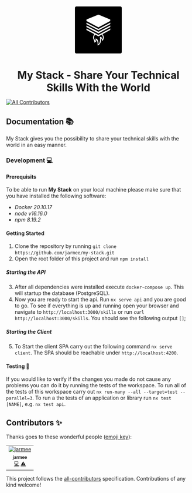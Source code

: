 <p align="center">
  <img src="./docs/assets/logo.png" width="128" height="128" alt="my-stack-logo">
  <br>
</p>
<h1 align="center" style="margin-bottom: 0px; padding-bottom: 0px;">My Stack - Share Your Technical Skills With the World</h1>

<!-- ALL-CONTRIBUTORS-BADGE:START - Do not remove or modify this section -->

[![All Contributors](https://img.shields.io/badge/all_contributors-1-orange.svg?style=flat-square)](#contributors-)

<!-- ALL-CONTRIBUTORS-BADGE:END -->

## Documentation 📚

My Stack gives you the possibility to share your technical skills with the world in an easy manner.

### Development 💻

#### Prerequisits

To be able to run **My Stack** on your local machine please make sure that you have installed the following software:

- _Docker 20.10.17_
- _node v16.16.0_
- _npm 8.19.2_

#### Getting Started

1. Clone the repository by running `git clone https://github.com/jarmee/my-stack.git`
2. Open the root folder of this project and run `npm install`

##### Starting the API

3. After all dependencies were installed execute `docker-compose up`. This will startup the database (PostgreSQL).
4. Now you are ready to start the api. Run `nx serve api` and you are good to go. To see if everything is up and running open your browser and navigate to `http://localhost:3000/skills` or run `curl http://localhost:3000/skills`. You should see the following output `[]`;

##### Starting the Client

5. To Start the client SPA carry out the following command `nx serve client`. The SPA should be reachable under `http://localhost:4200`.

#### Testing 🧪

If you would like to verify if the changes you made do not cause any problems you can do it by running the tests of the workspace. To run all of the tests of this workspace carry out `nx run-many --all --target=test --parallel=3`. To run a the tests of an application or library run `nx test [NAME]`, e.g. `nx test api`.

## Contributors ✨

Thanks goes to these wonderful people ([emoji key](https://allcontributors.org/docs/en/emoji-key)):

<!-- ALL-CONTRIBUTORS-LIST:START - Do not remove or modify this section -->
<!-- prettier-ignore-start -->
<!-- markdownlint-disable -->
<table>
  <tbody>
    <tr>
      <td align="center"><a href="https://github.com/jarmee"><img src="https://avatars.githubusercontent.com/u/974638?v=4?s=100" width="100px;" alt="jarmee"/><br /><sub><b>jarmee</b></sub></a><br /><a href="https://github.com/jarmee/my-stack/commits?author=jarmee" title="Code">💻</a> <a href="https://github.com/jarmee/my-stack/commits?author=jarmee" title="Tests">⚠️</a></td>
    </tr>
  </tbody>
</table>

<!-- markdownlint-restore -->
<!-- prettier-ignore-end -->

<!-- ALL-CONTRIBUTORS-LIST:END -->

This project follows the [all-contributors](https://github.com/all-contributors/all-contributors) specification. Contributions of any kind welcome!
